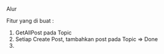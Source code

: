 Alur

Fitur yang di buat : 
1. GetAllPost pada Topic
2. Setiap Create Post, tambahkan post pada Topic => Done
3. 